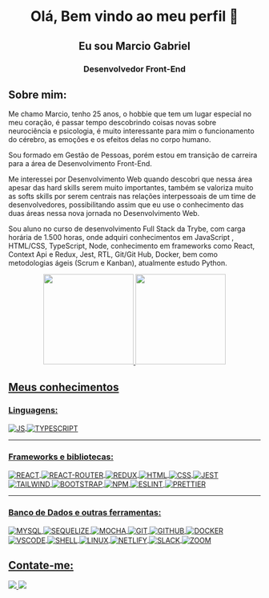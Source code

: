 <p align="center">
 <h1 align="center">Olá, Bem vindo ao meu perfil 👋 </h1>
 <h2 align="center">Eu sou Marcio Gabriel</h2>
 <h3 align="center">Desenvolvedor Front-End</h3>
</p>

<h2>Sobre mim:</h2>

Me chamo Marcio, tenho 25 anos, o hobbie que tem um lugar especial no meu coração, é passar tempo descobrindo coisas novas sobre neurociência e psicologia, é muito interessante para mim o funcionamento do cérebro, as emoções e os efeitos delas no corpo humano.

Sou formado em Gestão de Pessoas, porém estou em transição de carreira para a área de Desenvolvimento Front-End.

Me interessei por Desenvolvimento Web quando descobri que nessa área apesar das hard skills serem muito importantes, também se valoriza muito as softs skills por serem centrais nas relações interpessoais de um time de desenvolvedores, possibilitando assim que eu use o conhecimento das duas áreas nessa nova jornada no Desenvolvimento Web.

Sou aluno no curso de desenvolvimento Full Stack da Trybe, com carga horária de 1.500 horas, onde adquiri conhecimentos em JavaScript , HTML/CSS, TypeScript, Node, conhecimento em frameworks como React, Context Api e Redux, Jest, RTL, Git/Git Hub, Docker, bem como metodologias ágeis (Scrum e Kanban), atualmente estudo Python.

<div style="display: inline_block" align="center">
  
  <a href="https://github.com/Marcio-Gabriel-Roque-Mendes">
  <img height="180em" src="https://github-readme-stats-git-masterrstaa-rickstaa.vercel.app/api?username=Marcio-Gabriel-Roque-Mendes&show_icons=true&theme=midnight-purple&include_all_commits=true&count_private=true"/>
  <img height="180em" src="https://github-readme-stats-git-masterrstaa-rickstaa.vercel.app/api/top-langs/?username=Marcio-Gabriel-Roque-Mendes&layout=compact&langs_count=7&theme=midnight-purple"/>

</div>
 
 <h2>Meus conhecimentos</h2>
 
 ### Linguagens:
  <img align="center" alt="JS"
    src="https://img.shields.io/badge/JavaScript-F7DF1E?style=for-the-badge&logo=javascript&logoColor=black">
  <img align="center" alt="TYPESCRIPT"
    src="https://img.shields.io/badge/TypeScript-007ACC?style=for-the-badge&logo=typescript&logoColor=white" />
  <hr />
  
  ### Frameworks e bibliotecas:
  <img align="center" alt="REACT"
    src="https://img.shields.io/badge/React-20232A?style=for-the-badge&logo=react&logoColor=61DAFB">
  <img align="center" alt="REACT-ROUTER"
    src="https://img.shields.io/badge/React_Router-CA4245?style=for-the-badge&logo=react-router&logoColor=white" />
  <img align="center" alt="REDUX"
    src="https://img.shields.io/badge/Redux-593D88?style=for-the-badge&logo=redux&logoColor=white" />
  <img align="center" alt="HTML"
    src="https://img.shields.io/badge/HTML5-E34F26?style=for-the-badge&logo=html5&logoColor=white">
  <img align="center" alt="CSS"
    src="https://img.shields.io/badge/CSS3-1572B6?style=for-the-badge&logo=css3&logoColor=white">
  <img align="center" alt="JEST"
       src="https://img.shields.io/badge/Jest-C21325?style=for-the-badge&logo=jest&logoColor=white" alt="Jest icon"/>
 <img align="center" alt="TAILWIND"
       src="https://img.shields.io/badge/Tailwind_CSS-38B2AC?style=for-the-badge&logo=tailwind-css&logoColor=white" alt="Jest icon"/>
 <img align="center" alt="BOOTSTRAP"
    src="https://img.shields.io/badge/Bootstrap-563D7C?style=for-the-badge&logo=bootstrap&logoColor=white" />
 <img align="center" alt="NPM"
    src="https://img.shields.io/badge/npm-CB3837?style=for-the-badge&logo=npm&logoColor=white" />
 <img align="center" alt="ESLINT" 
    src="https://img.shields.io/badge/eslint-3A33D1?style=for-the-badge&logo=eslint&logoColor=white" /> 
 <img align="center" alt="PRETTIER" 
    src="https://img.shields.io/badge/prettier-1A2C34?style=for-the-badge&logo=prettier&logoColor=F7BA3E" /> 
  <hr />

  ### Banco de Dados e outras ferramentas:
 <img align="center" alt="MYSQL"
    src="https://img.shields.io/badge/MySQL-005C84?style=for-the-badge&logo=mysql&logoColor=white" />
 <img align="center" alt="SEQUELIZE"
    src="https://img.shields.io/badge/sequelize-323330?style=for-the-badge&logo=sequelize&logoColor=blue" />
  <img align="center" alt="MOCHA"
    src="https://img.shields.io/badge/mocha.js-323330?style=for-the-badge&logo=mocha&logoColor=Brown" />
  <img align="center" alt="GIT"
    src="https://img.shields.io/badge/Git-E34F26?style=for-the-badge&logo=git&logoColor=white" />
 <img align="center" alt="GITHUB"
      src="https://img.shields.io/badge/GitHub-100000?style=for-the-badge&logo=github&logoColor=white" alt="GitHub icon"/>
  <img align="center" alt="DOCKER"
    src="https://img.shields.io/badge/Docker-2496ED?style=for-the-badge&logo=docker&logoColor=white" />
  <img align="center" alt="VSCODE"
    src="https://img.shields.io/badge/VSCode-0078D4?style=for-the-badge&logo=visual%20studio%20code&logoColor=white" />
  <img align="center" alt="SHELL"
    src="https://img.shields.io/badge/Shell_Script-121011?style=for-the-badge&logo=gnu-bash&logoColor=white"/>
  <img align="center" alt="LINUX"
       src="https://img.shields.io/badge/Linux-FCC624?style=for-the-badge&logo=linux&logoColor=black" alt="Linux icon"/>
  <img align="center" alt="NETLIFY"
       src="https://img.shields.io/badge/Netlify-00C7B7?style=for-the-badge&logo=netlify&logoColor=white" alt="Linux icon"/>
  <img align="center" alt="SLACK"
       src="https://img.shields.io/badge/Slack-4A154B?style=for-the-badge&logo=slack&logoColor=white"/>
  <img align="center" alt="ZOOM"
       src="https://img.shields.io/badge/Zoom-2D8CFF?style=for-the-badge&logo=zoom&logoColor=white"/>
  </div>

 <h2>Contate-me:</h2>
 <a href="https://www.linkedin.com/in/marcio-gabriel-roque/">
 <img src="https://img.shields.io/badge/LinkedIn-0077B5?style=for-the-badge&logo=linkedin&logoColor=white"/>
 </a>
 
 <a href="mailto:marcio_2411@hotmail.com">
 <img src="https://img.shields.io/badge/Microsoft_Outlook-0078D4?style=for-the-badge&logo=microsoft-outlook&logoColor=white"/>
 </a>

